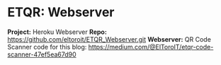 # ETQR: Webserver

**Project:** Heroku Webserver
**Repo:** https://github.com/eltoroit/ETQR_Webserver.git
**Webserver:** QR Code Scanner code for this blog: https://medium.com/@ElToroIT/etqr-code-scanner-47ef5ea67d90
